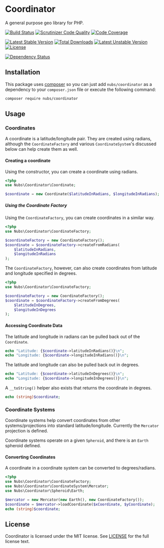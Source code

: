 # Coordinator
A general purpose geo library for PHP.

[![Build Status](https://travis-ci.org/nubs/coordinator.png)](https://travis-ci.org/nubs/coordinator)
[![Scrutinizer Code Quality](https://scrutinizer-ci.com/g/nubs/coordinator/badges/quality-score.png?b=master)](https://scrutinizer-ci.com/g/nubs/coordinator/?branch=master)
[![Code Coverage](https://scrutinizer-ci.com/g/nubs/coordinator/badges/coverage.png?b=master)](https://scrutinizer-ci.com/g/nubs/coordinator/?branch=master)

[![Latest Stable Version](https://poser.pugx.org/nubs/coordinator/v/stable.png)](https://packagist.org/packages/nubs/coordinator)
[![Total Downloads](https://poser.pugx.org/nubs/coordinator/downloads.png)](https://packagist.org/packages/nubs/coordinator)
[![Latest Unstable Version](https://poser.pugx.org/nubs/coordinator/v/unstable.png)](https://packagist.org/packages/nubs/coordinator)
[![License](https://poser.pugx.org/nubs/coordinator/license.png)](https://packagist.org/packages/nubs/coordinator)

[![Dependency Status](https://www.versioneye.com/user/projects/534eb363fe0d071c050007af/badge.svg?style=flat)](https://www.versioneye.com/user/projects/534eb363fe0d071c050007af)

## Installation
This package uses [composer](https://getcomposer.org) so you can just add
`nubs/coordinator` as a dependency to your `composer.json` file or execute the
following command:

```bash
composer require nubs/coordinator
```

## Usage

### Coordinates
A coordinate is a latitude/longitude pair.  They are created using radians,
although the `CoordinateFactory` and various `CoordinateSystem`'s discussed
below can help create them as well.

#### Creating a coordinate
Using the constructor, you can create a coordinate using radians.
```php
<?php
use Nubs\Coordinator\Coordinate;

$coordinate = new Coordinate($latitudeInRadians, $longitudeInRadians);
```

##### Using the Coordinate Factory
Using the `CoordinateFactory`, you can create coordinates in a similar way.
```php
<?php
use Nubs\Coordinator\CoordinateFactory;

$coordinateFactory = new CoordinateFactory();
$coordinate = $coordinateFactory->createFromRadians(
    $latitudeInRadians,
    $longitudeInRadians
);
```

The `CoordinateFactory`, however, can also create coordinates from latitude and
longitude specified in degrees.
```php
<?php
use Nubs\Coordinator\CoordinateFactory;

$coordinateFactory = new CoordinateFactory();
$coordinate = $coordinateFactory->createFromDegrees(
    $latitudeInDegrees,
    $longitudeInDegrees
);
```

#### Accessing Coordinate Data
The latitude and longitude in radians can be pulled back out of the `Coordinate`.
```php
echo "Latitude: {$coordinate->latitudeInRadians()}\n";
echo "Longitude: {$coordinate->longitudeInRadians()}\n";
```

The latitude and longitude can also be pulled back out in degrees.
```php
echo "Latitude: {$coordinate->latitudeInDegrees()}\n";
echo "Longitude: {$coordinate->longitudeInDegrees()}\n";
```

A `__toString()` helper also exists that returns the coordinate in degrees.
```php
echo (string)$coordinate;
```

### Coordinate Systems
Coordinate systems help convert coordinates from other systems/projections into
standard latitude/longitude.  Currently the `Mercator` projection is defined.

Coordinate systems operate on a given `Spheroid`, and there is an `Earth`
spheroid defined.

#### Converting Coordinates 
A coordinate in a coordinate system can be converted to degrees/radians.
```php
<?php
use Nubs\Coordinator\CoordinateFactory;
use Nubs\Coordinator\CoordinateSystem\Mercator;
use Nubs\Coordinator\Spheroid\Earth;

$mercator = new Mercator(new Earth(), new CoordinateFactory());
$coordinate = $mercator->loadCoordinate($xCoordinate, $yCoordinate);
echo (string)$coordinate;
```

## License
Coordinator is licensed under the MIT license.  See [LICENSE](LICENSE) for the
full license text.
